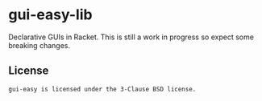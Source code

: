 # gui-easy-lib

Declarative GUIs in Racket.  This is still a work in progress so
expect some breaking changes.

## License

    gui-easy is licensed under the 3-Clause BSD license.
